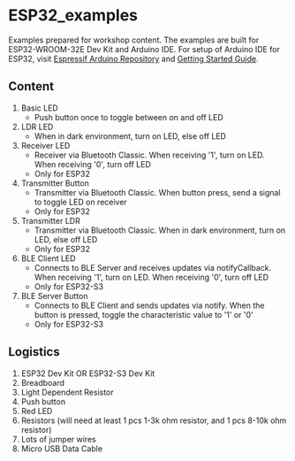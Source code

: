 # ESP32_examples 
Examples prepared for workshop content. The examples are built for ESP32-WROOM-32E Dev Kit and Arduino IDE. For setup of Arduino IDE for ESP32, visit [Espressif Arduino Repository](https://github.com/espressif/arduino-esp32/tree/master) and [Getting Started Guide](https://docs.espressif.com/projects/arduino-esp32/en/latest/getting_started.html).

## Content
1. Basic LED
    - Push button once to toggle between on and off LED
3. LDR LED
    - When in dark environment, turn on LED, else off LED
4. Receiver LED
    - Receiver via Bluetooth Classic. When receiving '1', turn on LED. When receiving '0', turn off LED
    - Only for ESP32
5. Transmitter Button
    - Transmitter via Bluetooth Classic. When button press, send a signal to toggle LED on receiver
    - Only for ESP32
6. Transmitter LDR
    - Transmitter via Bluetooth Classic. When in dark environment, turn on LED, else off LED
    - Only for ESP32
7. BLE Client LED
    - Connects to BLE Server and receives updates via notifyCallback. When receiving '1', turn on LED. When receiving '0', turn off LED
    - Only for ESP32-S3
8. BLE Server Button
    - Connects to BLE Client and sends updates via notify. When the button is pressed, toggle the characteristic value to '1' or '0'
    - Only for ESP32-S3

## Logistics

1. ESP32 Dev Kit OR ESP32-S3 Dev Kit
2. Breadboard
3. Light Dependent Resistor
4. Push button
5. Red LED
6. Resistors (will need at least 1 pcs 1-3k ohm resistor, and 1 pcs 8-10k ohm resistor)
7. Lots of jumper wires
8. Micro USB Data Cable
